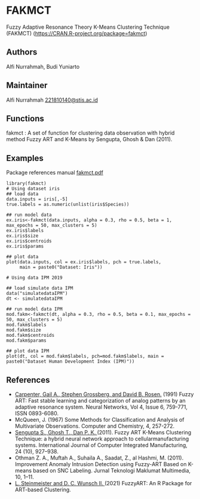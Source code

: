 # FAKMCT
Fuzzy Adaptive Resonance Theory K-Means Clustering Technique (FAKMCT) (<https://CRAN.R-project.org/package=fakmct>)

## Authors

Alfi Nurrahmah, Budi Yuniarto

## Maintainer

Alfi Nurrahmah <221810140@stis.ac.id>

## Functions

fakmct : A set of function for clustering data observation with hybrid method Fuzzy ART and K-Means
         by Sengupta, Ghosh & Dan (2011).

## Examples 
Package references manual [fakmct.pdf](https://cran.rstudio.com/web/packages/fakmct/fakmct.pdf) 
```{r}
library(fakmct)
# Using dataset iris
## load data
data.inputs = iris[,-5]
true.labels = as.numeric(unlist(iris$Species))

## run model data
ex.iris<-fakmct(data.inputs, alpha = 0.3, rho = 0.5, beta = 1, max_epochs = 50, max_clusters = 5)
ex.iris$labels
ex.iris$size
ex.iris$centroids
ex.iris$params

## plot data
plot(data.inputs, col = ex.iris$labels, pch = true.labels,
     main = paste0("Dataset: Iris"))

# Using data IPM 2019

## load simulate data IPM
data("simulatedataIPM")
dt <- simulatedataIPM

## run model data IPM
mod.fakm<-fakmct(dt, alpha = 0.3, rho = 0.5, beta = 0.1, max_epochs = 50, max_clusters = 5)
mod.fakm$labels
mod.fakm$size
mod.fakm$centroids
mod.fakm$params

## plot data IPM
plot(dt, col = mod.fakm$labels, pch=mod.fakm$labels, main = paste0("Dataset Human Development Index (IPM)"))

```

## References

  - [Carpenter, Gail A., Stephen Grossberg, and David B. Rosen.](https://doi.org/10.1016/0893-6080(91)90056-B) (1991) Fuzzy ART: Fast stable learning and categorization of analog patterns by an 
    adaptive resonance system. Neural Networks, Vol 4, Issue 6, 759-771, ISSN 0893-6080.
  - McQueen, J. (1967) Some Methods for Classification and Analysis of Multivariate Observations. Computer and Chemistry, 4, 257-272.
  - [Sengupta S., Ghosh T., Dan P. K. ](https://doi.org/10.1080/0951192X.2011.602362)(2011). Fuzzy ART K-Means Clustering Technique: a hybrid neural network approach to cellularmanufacturing systems. 
    International Journal of Computer Integrated Manufacturing, 24 (10), 927–938. 
  - Othman Z. A., Muftah A., Suhaila A., Saadat, Z., al Hashmi, M. (2011). Improvement Anomaly Intrusion Detection using Fuzzy-ART 
    Based on K-means based on SNC Labeling. Jurnal Teknologi Maklumat Multimedia, 10, 1–11.
  - [L. Steinmeister and D. C. Wunsch II. ](http://dx.doi.org/10.13140/RG.2.2.11823.25761)(2021) FuzzyART: An R Package for ART-based Clustering. 
